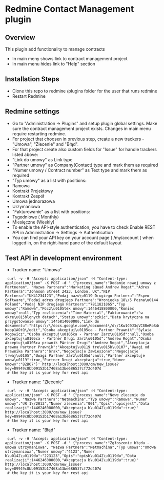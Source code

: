 Redmine Contact Management plugin
=================================

Overview
--------
This plugin add functionality to manage contracts
 - In main meny shows link to contract management project
 - In main menu hides link to "Help" section


Installation Steps
-------------------
 - Clone this repo to redmine /plugins folder for the user that runs redmine
 - Restart Redmine


Redmine settings
----------------
 - Go to "Administration -> Plugins" and setup plugin global settings. Make sure the contract management project exists. Changes in main menu require restarting redmine.
 - For project that choosen in previous step, create a new trackers - "Umowa", "Zlecenie" and "Błąd".
 - For that project create also custom fields for "Issue" for handle trackers listed above:
  - "Link do umowy" as Link type
  - "Partner umowy" as Company(Contact) type and mark them as required
  - "Numer umowy / Contract number" as Text type and mark them as required
  - "Typ umowy" as a list with positions:
   - Ramowa
   - Kontrakt Projektowy
   - Kontrakt Zespół
   - Umowa jednorazowa
   - Urzymaniowa
  - "Fakturowanie" as a list with positions:
   - Tygodniowe ( Monthly)
   - Miesięczne (Weekly)
 - To enable the API-style authentication, you have to check Enable REST API in Administration -> Settings -> Authentication
 - You can find your API key on your account page ( /my/account ) when logged in, on the right-hand pane of the default layout

  
Test API in development environment
-----------------------------------

 - Tracker name: "Umowa"

```
 curl -v -H "Accept: application/json" -H "Content-type: application/json" -X POST -d ' {"process_name":"Dodanie nowej umowy z Partnerem", "Nazwa Partnera":"Marketing sQuad Andrew Rogat","Adres Partnera":"Johnson Street 2423, London, UK","NIP Partnera":"UK41234123","Podaj nazw\u0119 Drugiego Partnera":"Espeo Software","Podaj adres drugiego Partnera":"Wroniecka 18\/5 Pozna\u0144 Poland","Podaj NIP drugiego Partnera":"7811821065","Typ umowy":"Ramowa","Pocz\u0105tek umowy":1446418800000,"Koniec umowy":null,"Typ rozliczenia":"Time Material","Fakturowanie":"w okre\u015blonych datach","Status umowy":"szkic","Data krytyczna na przygotowanie umowy":1445814000000,"Link do dokumentu":"https:\/\/docs.google.com\/document\/d\/1Kw1C0J3qVC8BeRoS4uh1KBGuKxwjxDaDv-heop1AOtQ\/edit","Osoba akceptuj\u0105ca - Partner Prawnik":"Sylwia Rogowicz","Osoba akceptuj\u0105ca - Partner Zarz\u0105d":null,"Osoba akceptuj\u0105ca - Partner Drugi Zarz\u0105d":"Andrew Rogat","Osoba Akceptuj\u0105ca prawnik PArtner Drugi":"Andrew Rogat","Akceptacja prawna Partner Prawnik":"Akceptuj\u0119 tre\u015b\u0107","Uwagi od Prawnika Partnera":"brak","Negocjacje Zawieszone":"Negocjacje trwaj\u0105","Uwagi Partner Zarz\u0105d":null,"Partner akceptuje umow\u0119":true,"Partner Drugi akceptacja":true,"Numer Umowy":"B2B67"}' http://localhost:3000/cm/new_issue?key=89949c8bb09152b17468a13be686537cf72d407d
 # the key it is your key for rest api
 ```

 - Tracker name: "Zlecenie"

```
 curl -v -H "Accept: application/json" -H "Content-type: application/json" -X POST -d ' {"process_name":"Nowe zlecenie do umowy", "Nazwa Partnera":"Netmachina","Typ umowy":"Ramowa","Numer umowy":"UR 1\/2013","Numer zlecenia":"001","Opis":"opisjest","Data realizacji":1446246000000,"Akceptacja b\u0142\u0119du":true}' http://localhost:3000/cm/new_issue?key=89949c8bb09152b17468a13be686537cf72d407d
 # the key it is your key for rest api
 ```

- Tracker name: "Błąd"

```
 curl -v -H "Accept: application/json" -H "Content-type: application/json" -X POST -d ' {"process_name":"Zgłoszenie błędu - umowa utrzymaniowa", "Nazwa Partnera":"Netmachina","Typ umowa":"Umowa utrzymaniowa","Numer umowy":"4123","Numer b\u0142\u0119du":"223123","Opis":"opisb\u0142\u0119du","Data realizacji":1446246000000,"Akceptacja b\u0142\u0119du":true}' http://localhost:3000/cm/new_issue?key=89949c8bb09152b17468a13be686537cf72d407d
 # the key it is your key for rest api
 ```
